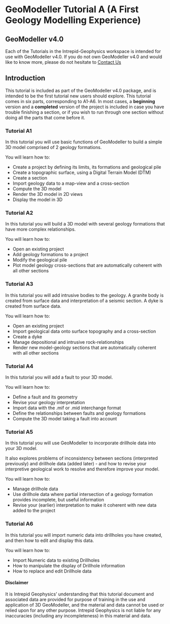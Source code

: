 # GeoModeller Tutorial A (A First Geology Modelling Experience)

## GeoModeller v4.0

Each of the Tutorials in the Intrepid-Geophysics workspace is intended for use with GeoModeller v4.0. If you do not own GeoModeller v4.0 and would like to know more, please do not hesitate to [Contact Us](http://www.intrepid-geophysics.com/ig/index.php?page=contact-us)

## Introduction

This tutorial is included as part of the GeoModeller v4.0 package, and is intended to be the first tutorial new users should explore. This tutorial comes in six parts, corresponding to A1-A6. In most cases, a **beginning** version and a **completed** version of the project is included in case you have trouble finishing a section, or if you wish to run through one section without doing all the parts that come before it.

### Tutorial A1

In this tutorial you will use basic functions of GeoModeller to build a simple 3D model comprised of 2 geology formations.

You will learn how to:

* Create a project by defining its limits, its formations and geological pile
* Create a topographic surface, using a Digital Terrain Model (DTM)
* Create a section
* Import geology data to a map-view and a cross-section
* Compute the 3D model
* Render the 3D model in 2D views
* Display the model in 3D

### Tutorial A2

In this tutorial you will build a 3D model with several geology formations that have more complex relationships.

You will learn how to:

* Open an existing project
* Add geology formations to a project
* Modify the geological pile
* Plot model geology cross-sections that are automatically coherent with all other sections

### Tutorial A3

In this tutorial you will add intrusive bodies to the geology. A granite body is created from surface data and interpretation of a seismic section. A dyke is created from surface data.

You will learn how to:

* Open an existing project
* Import geological data onto surface topography and a cross-section
* Create a dyke
* Manage depositional and intrusive rock-relationships
* Render new model-geology sections that are automatically coherent with all other sections

### Tutorial A4

In this tutorial you will add a fault to your 3D model.

You will learn how to:

* Define a fault and its geometry
* Revise your geology interpretation
* Import data with the .mif or .mid interchange format
* Define the relationships between faults and geology formations
* Compute the 3D model taking a fault into account

### Tutorial A5

In this tutorial you will use GeoModeller to incorporate drillhole data into your 3D model.

It also explores problems of inconsistency between sections (interpreted previously) and drillhole data (added later) - and how to revise your interpretive geological work to resolve and therefore improve your model.

You will learn how to:

* Manage drillhole data
* Use drillhole data where partial intersection of a geology formation provides incomplete, but useful information
* Revise your (earlier) interpretation to make it coherent with new data added to the project

### Tutorial A6

In this tutorial you will import numeric data into drillholes you have created, and then how to edit and display this data.

You will learn how to:

* Import Numeric data to existing Drillholes
* How to manipulate the display of Drillhole information
* How to replace and edit Drillhole data

#### Disclaimer

It is Intrepid Geophysics’ understanding that this tutorial document and associated data are provided for purpose of training in the use and application of 3D GeoModeller, and the material and data cannot be used or relied upon for any other purpose. Intrepid Geophysics is not liable for any inaccuracies (including any incompleteness) in this material and data.